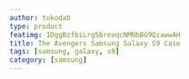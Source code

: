 ```yaml
---
author: tokodab
type: product
featimg: 1DggBzfbiLrg5breoqcNMNbBG9QzawwAH
title: The Avengers Samsung Galaxy S9 Case
tags: [samsung, galaxy, s9]
category: [samsung]
---
```


